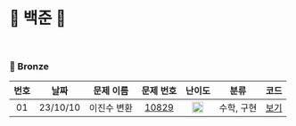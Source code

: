 🤍 백준 🤍
==============================
<br>

### 🥉 Bronze

|  번호  |    날짜    | 문제 이름  |                     문제 번호                     |                                 난이도                                 |   분류   |            코드             |  
| :-----: |:--------:|:------:|:---------------------------------------------:|:-------------------------------------------------------------------:|:------:|:-------------------------:|
| 01 | 23/10/10 | 이진수 변환 | [10829](https://www.acmicpc.net/problem/5522) | <img src="https://static.solved.ac/tier_small/4.svg" width="20px"/> | 수학, 구현 | [보기](./Bronze/이진수%20변환.c) |  |

[### 🥈 Silver]:ㅇㅇ

[### 🥇 Gold]:ㅇㅇ


[Bronze5]: https://static.solved.ac/tier_small/1.svg
[Bronze4]: https://static.solved.ac/tier_small/2.svg
[Bronze3]: https://static.solved.ac/tier_small/3.svg
[Bronze2]: https://static.solved.ac/tier_small/4.svg
[Bronze1]: https://static.solved.ac/tier_small/5.svg
[Silver5]: https://static.solved.ac/tier_small/6.svg
[Silver4]: https://static.solved.ac/tier_small/7.svg
[Silver3]: https://static.solved.ac/tier_small/8.svg
[Silver2]: https://static.solved.ac/tier_small/9.svg
[Silver1]: https://static.solved.ac/tier_small/10.svg
[Gold5]: https://static.solved.ac/tier_small/11.svg
[Gold4]: https://static.solved.ac/tier_small/12.svg
[Gold3]: https://static.solved.ac/tier_small/13.svg
[Gold2]: https://static.solved.ac/tier_small/14.svg
[Gold1]: https://static.solved.ac/tier_small/15.svg
